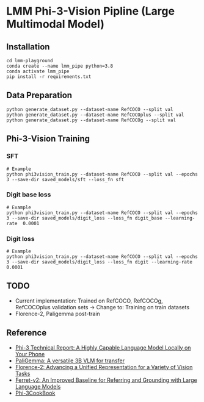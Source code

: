 # LMM Phi-3-Vision Pipline (Large Multimodal Model)

## Installation

```
cd lmm-playground
conda create --name lmm_pipe python=3.8
conda activate lmm_pipe
pip install -r requirements.txt
```

## Data Preparation
```
python generate_dataset.py --dataset-name RefCOCO --split val
python generate_dataset.py --dataset-name RefCOCOplus --split val
python generate_dataset.py --dataset-name RefCOCOg --split val
```

## Phi-3-Vision Training

### SFT
```
# Example
python phi3vision_train.py --dataset-name RefCOCO --split val --epochs 3 --save-dir saved_models/sft --loss_fn sft
```

### Digit base loss
```
# Example
python phi3vision_train.py --dataset-name RefCOCO --split val --epochs 3 --save-dir saved_models/digit_loss --loss_fn digit_base --learning-rate  0.0001
```

### Digit loss
```
# Example
python phi3vision_train.py --dataset-name RefCOCO --split val --epochs 3 --save-dir saved_models/digit_loss --loss_fn digit --learning-rate  0.0001
```

## TODO
* Current implementation: Trained on RefCOCO, RefCOCOg, RefCOCOplus validation sets -> Change to: Training on train datasets
* Florence-2, Paligemma post-train

## Reference
* [Phi-3 Technical Report: A Highly Capable Language Model Locally on Your Phone](https://arxiv.org/abs/2404.14219)
* [PaliGemma: A versatile 3B VLM for transfer](https://arxiv.org/abs/2407.07726)
* [Florence-2: Advancing a Unified Representation for a Variety of Vision Tasks](https://arxiv.org/abs/2311.06242)
* [Ferret-v2: An Improved Baseline for Referring and Grounding with Large Language Models](https://arxiv.org/abs/2404.07973)
* [Phi-3CookBook](https://github.com/microsoft/Phi-3CookBook/tree/main/code/04.Finetuning)